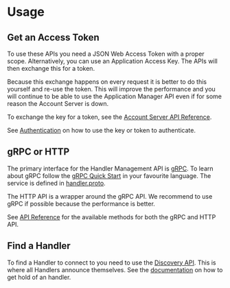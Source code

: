 # Usage

## Get an Access Token

To use these APIs you need a JSON Web Access Token with a proper scope. Alternatively, you can use an Application Access Key. The APIs will then exchange this for a token.

Because this exchange happens on every request it is better to do this yourself and re-use the token. This will improve the performance and you will continue to be able to use the Application Manager API even if for some reason the Account Server is down.

To exchange the key for a token, see the [Account Server API Reference](/account/#exchanging-an-access-key-for-an-access-token).

See [Authentication](#authentication) on how to use the key or token to authenticate.

## gRPC or HTTP

The primary interface for the Handler Management API is [gRPC](http://www.grpc.io/). To learn about gRPC follow the [gRPC Quick Start](http://www.grpc.io/docs/quickstart/) in your favourite language.  The service is defined in [handler.proto](https://github.com/TheThingsNetwork/ttn/blob/v2-preview/api/handler/handler.proto). 

The HTTP API is a wrapper around the gRPC API. We recommend to use gRPC if possible because the performance is better.

See [API Reference](#api-reference) for the available methods for both the gRPC and HTTP API.

## Find a Handler

To find a Handler to connect to you need to use the [Discovery API](/discovery/). This is where all Handlers announce themselves. See the [documentation](/discovery/) on how to get hold of an handler.